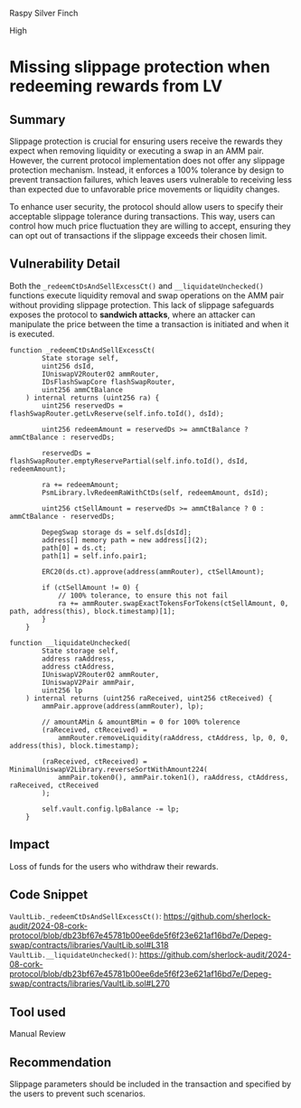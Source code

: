 Raspy Silver Finch

High

# Missing slippage protection when redeeming rewards from LV

## Summary

Slippage protection is crucial for ensuring users receive the rewards they expect when removing liquidity or executing a swap in an AMM pair. However, the current protocol implementation does not offer any slippage protection mechanism. Instead, it enforces a 100% tolerance by design to prevent transaction failures, which leaves users vulnerable to receiving less than expected due to unfavorable price movements or liquidity changes.

To enhance user security, the protocol should allow users to specify their acceptable slippage tolerance during transactions. This way, users can control how much price fluctuation they are willing to accept, ensuring they can opt out of transactions if the slippage exceeds their chosen limit.
## Vulnerability Detail

Both the `_redeemCtDsAndSellExcessCt()` and `__liquidateUnchecked()` functions execute liquidity removal and swap operations on the AMM pair without providing slippage protection. This lack of slippage safeguards exposes the protocol to **sandwich attacks**, where an attacker can manipulate the price between the time a transaction is initiated and when it is executed.

```solidity
function _redeemCtDsAndSellExcessCt(
        State storage self,
        uint256 dsId,
        IUniswapV2Router02 ammRouter,
        IDsFlashSwapCore flashSwapRouter,
        uint256 ammCtBalance
    ) internal returns (uint256 ra) {
        uint256 reservedDs = flashSwapRouter.getLvReserve(self.info.toId(), dsId);

        uint256 redeemAmount = reservedDs >= ammCtBalance ? ammCtBalance : reservedDs;

        reservedDs = flashSwapRouter.emptyReservePartial(self.info.toId(), dsId, redeemAmount);

        ra += redeemAmount;
        PsmLibrary.lvRedeemRaWithCtDs(self, redeemAmount, dsId);

        uint256 ctSellAmount = reservedDs >= ammCtBalance ? 0 : ammCtBalance - reservedDs;

        DepegSwap storage ds = self.ds[dsId];
        address[] memory path = new address[](2);
        path[0] = ds.ct;
        path[1] = self.info.pair1;

        ERC20(ds.ct).approve(address(ammRouter), ctSellAmount);

        if (ctSellAmount != 0) {
            // 100% tolerance, to ensure this not fail
            ra += ammRouter.swapExactTokensForTokens(ctSellAmount, 0, path, address(this), block.timestamp)[1];
        }
    }

```

```solidity
function __liquidateUnchecked(
        State storage self,
        address raAddress,
        address ctAddress,
        IUniswapV2Router02 ammRouter,
        IUniswapV2Pair ammPair,
        uint256 lp
    ) internal returns (uint256 raReceived, uint256 ctReceived) {
        ammPair.approve(address(ammRouter), lp);

        // amountAMin & amountBMin = 0 for 100% tolerence
        (raReceived, ctReceived) =
            ammRouter.removeLiquidity(raAddress, ctAddress, lp, 0, 0, address(this), block.timestamp);

        (raReceived, ctReceived) = MinimalUniswapV2Library.reverseSortWithAmount224(
            ammPair.token0(), ammPair.token1(), raAddress, ctAddress, raReceived, ctReceived
        );

        self.vault.config.lpBalance -= lp;
    }
```
## Impact

Loss of funds for the users who withdraw their rewards.
## Code Snippet
`VaultLib._redeemCtDsAndSellExcessCt()`:
https://github.com/sherlock-audit/2024-08-cork-protocol/blob/db23bf67e45781b00ee6de5f6f23e621af16bd7e/Depeg-swap/contracts/libraries/VaultLib.sol#L318
`VaultLib.__liquidateUnchecked()`:
https://github.com/sherlock-audit/2024-08-cork-protocol/blob/db23bf67e45781b00ee6de5f6f23e621af16bd7e/Depeg-swap/contracts/libraries/VaultLib.sol#L270
## Tool used

Manual Review
## Recommendation

Slippage parameters should be included in the transaction and specified by the users to prevent such scenarios.